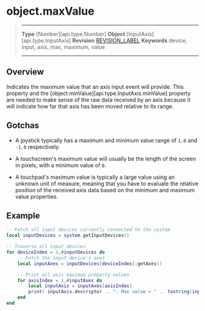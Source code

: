 # object.maxValue

> --------------------- ------------------------------------------------------------------------------------------
> __Type__              [Number][api.type.Number]
> __Object__            [InputAxis][api.type.InputAxis]
> __Revision__          [REVISION_LABEL](REVISION_URL)
> __Keywords__          device, input, axis, max, maximum, value
> --------------------- ------------------------------------------------------------------------------------------

## Overview

Indicates the maximum value that an axis input event will provide. This property and the [object.minValue][api.type.InputAxis.minValue] property are needed to make sense of the raw data received by an axis because it will indicate how far that axis has been moved relative to its range.


## Gotchas

* A joystick typically has a maximum and minimum value range of `1.0` and `-1.0` respectively.

* A touchscreen's maximum value will usually be the length of the screen in pixels, with a minimum value of `0`.

* A touchpad's maximum value is typically a large value using an unknown unit of measure, meaning that you have to evaluate the relative position of the received axis data based on the minimum and maximum value properties.


## Example

``````lua
-- Fetch all input devices currently connected to the system
local inputDevices = system.getInputDevices()

-- Traverse all input devices
for deviceIndex = 1,#inputDevices do
	-- Fetch the input device's axes
	local inputAxes = inputDevices[deviceIndex]:getAxes()

	-- Print all axis maximum property values
	for axisIndex = 1,#inputAxes do
		local inputAxis = inputAxes[axisIndex]
		print( inputAxis.descriptor .. ": Max value = " .. tostring(inputAxis.maxValue) )
	end
end
``````
